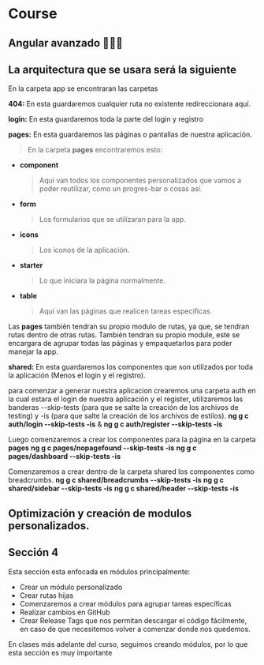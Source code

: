 # Course

## Angular avanzado 🌊🌟🌠

## La arquitectura que se usara será la siguiente

En la carpeta app se encontraran las carpetas </br>

**404:** En esta guardaremos cualquier ruta no existente redireccionara aquí.

**login:** En esta guardaremos toda la parte del login y registro

**pages:** En esta guardaremos las páginas o pantallas de nuestra aplicación.
> En la carpeta **pages** encontraremos esto:

- **component**
    > Aquí van todos los componentes personalizados que vamos a poder reutilizar, como un progres-bar o cosas así.
- **form**
    > Los formularios que se utilizaran para la app.
- **icons**
    > Los iconos de la aplicación.
- **starter**
    > Lo que iniciara la página normalmente.
- **table**
    > Aquí van las páginas que realicen tareas específicas

Las **pages** también tendran su propio modulo de rutas, ya que, se tendran rutas dentro de otras rutas. También tendran su propio module, este se encargara de agrupar todas las páginas y empaquetarlos para poder manejar la app.

**shared:** En esta guardaremos los componentes que son utilizados por toda la aplicación (Menos el login y el registro).


para comenzar a generar nuestra aplicacion crearemos una carpeta auth en la cual estara el login de nuestra aplicación y el register, utilizaremos las banderas --skip-tests (para que se salte la creación de los archivos de testing) y -is (para que salte la creación de los archivos de estilos).
**ng g c auth/login --skip-tests -is** & **ng g c auth/register --skip-tests -is**

Luego comenzaremos a crear los componentes para la página en la carpeta **pages**
**ng g c pages/nopagefound --skip-tests -is**
**ng g c pages/dashboard --skip-tests -is**

Comenzaremos a crear dentro de la carpeta shared los componentes como breadcrumbs.
**ng g c shared/breadcrumbs --skip-tests -is**
**ng g c shared/sidebar --skip-tests -is**
**ng g c shared/header --skip-tests -is**

## Optimización y creación de modulos personalizados.


## Sección 4

Esta sección esta enfocada en módulos principalmente:

* Crear un módulo personalizado
* Crear rutas hijas
* Comenzaremos a crear módulos para agrupar tareas específicas
* Realizar cambios en GitHub
* Crear Release Tags que nos permitan descargar el código fácilmente, 
    en caso de que necesitemos volver a comenzar donde nos quedemos.

En clases más adelante del curso, seguimos creando módulos, por lo que esta sección es muy importante